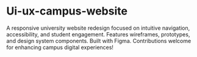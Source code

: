 # Ui-ux-campus-website
A responsive university website redesign focused on intuitive navigation, accessibility, and student engagement. Features wireframes, prototypes, and design system components. Built with Figma. Contributions welcome for enhancing campus digital experiences!

